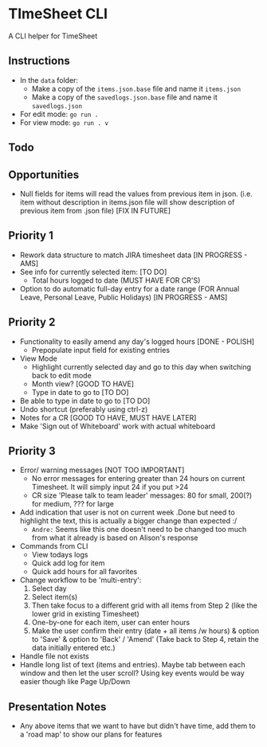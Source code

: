 # TImeSheet CLI
A CLI helper for TimeSheet

## Instructions
- In the `data` folder: 
    - Make a copy of the `items.json.base` file and name it `items.json`
    - Make a copy of the `savedlogs.json.base` file and name it `savedlogs.json`
- For edit mode: `go run .`
- For view mode: `go run . v`

## Todo

## Opportunities
- Null fields for items will read the values from previous item in json. (i.e. item without description in items.json file will show description of previous item from .json file) [FIX IN FUTURE]

## Priority 1
- Rework data structure to match JIRA timesheet data [IN PROGRESS - AMS]
- See info for currently selected item: [TO DO]
    - Total hours logged to date (MUST HAVE FOR CR'S)
- Option to do automatic full-day entry for a date range (FOR Annual Leave, Personal Leave, Public Holidays) [IN PROGRESS - AMS]

## Priority 2
- Functionality to easily amend any day's logged hours [DONE - POLISH]
    - Prepopulate input field for existing entries
- View Mode
    - Highlight currently selected day and go to this day when switching back to edit mode
    - Month view? [GOOD TO HAVE]
    - Type in date to go to [TO DO]
- Be able to type in date to go to [TO DO]
- Undo shortcut (preferably using ctrl-z)
- Notes for a CR [GOOD TO HAVE, MUST HAVE LATER]
- Make 'Sign out of Whiteboard' work with actual whiteboard

## Priority 3
- Error/ warning messages [NOT TOO IMPORTANT]
    - No error messages for entering greater than 24 hours on current Timesheet. It will simply input 24 if you put >24 
    - CR size 'Please talk to team leader' messages: 80 for small, 200(?) for medium, ??? for large
- Add indication that user is not on current week .Done but need to highlight the text, this is actually a bigger change than expected :/
    - `Andre:` Seems like this one doesn't need to be changed too much from what it already is based on Alison's response
- Commands from CLI
    - View todays logs
    - Quick add log for item
    - Quick add hours for all favorites
- Change workflow to be 'multi-entry':
    1. Select day
    2. Select item(s)
    3. Then take focus to a different grid with all items from Step 2 (like the lower grid in existing Timesheet)
    4. One-by-one for each item, user can enter hours
    5. Make the user confirm their entry (date + all items /w hours) & option to 'Save' & option to 'Back' / 'Amend' (Take back to Step 4, retain the data initially entered etc.)
- Handle file not exists
- Handle long list of text (items and entries). Maybe tab between each window and then let the user scroll? Using key events would be way easier though like Page Up/Down

## Presentation Notes
- Any above items that we want to have but didn't have time, add them to a 'road map' to show our plans for features
